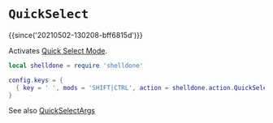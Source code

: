 # `QuickSelect`

{{since('20210502-130208-bff6815d')}}

Activates [Quick Select Mode](../../../quickselect.md).

```lua
local shelldone = require 'shelldone'

config.keys = {
  { key = ' ', mods = 'SHIFT|CTRL', action = shelldone.action.QuickSelect },
}
```

See also [QuickSelectArgs](QuickSelectArgs.md)
